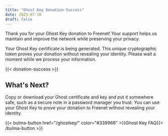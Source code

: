 ```yaml
---
title: "Ghost Key Donation Success"
date: 2023-07-10
draft: false
---
```


Thank you for your Ghost Key donation to Freenet! Your support helps us maintain and improve the
network while preserving your privacy.

Your Ghost Key certificate is being generated. This unique cryptographic token proves your donation
without revealing your identity. Please wait a moment while we process your information.

{{< donation-success >}}

## What's Next?

Copy or download your Ghost certificate and key and put it somewhere safe, such as a secure note
in a password manager you trust. You can use your Ghost Key to prove your donation to Freenet
without revealing your identity.

{{< bulma-button href="/ghostkey/" color="#339966" >}}Ghost Key FAQ{{< /bulma-button >}}
